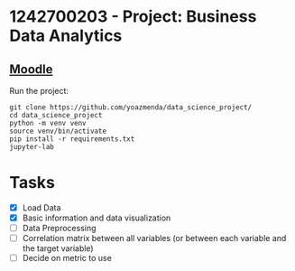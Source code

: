 # 1242700203 - Project: Business Data Analytics

## [Moodle](https://moodle.tau.ac.il/course/view.php?id=1242700203)

Run the project:

```shell
git clone https://github.com/yoazmenda/data_science_project/
cd data_science_project
python -m venv venv
source venv/bin/activate
pip install -r requirements.txt
jupyter-lab
```

# Tasks

- [x] Load Data
- [x] Basic information and data visualization
- [ ] Data Preprocessing
- [ ] Correlation matrix between all variables (or between each variable and the target variable)
- [ ] Decide on metric to use
